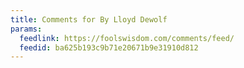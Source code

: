 ```yaml
---
title: Comments for By Lloyd Dewolf
params:
  feedlink: https://foolswisdom.com/comments/feed/
  feedid: ba625b193c9b71e20671b9e31910d812
---
```

